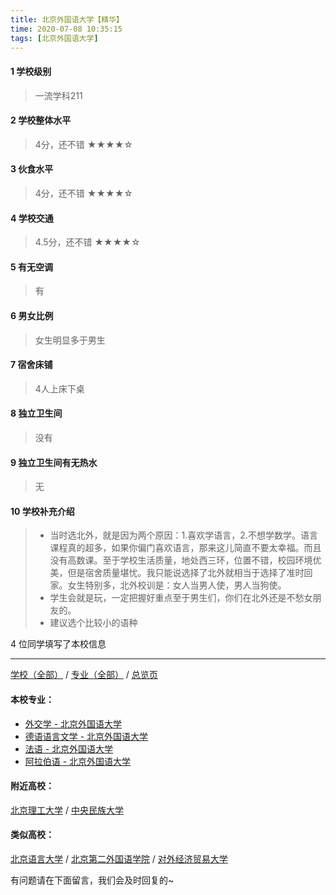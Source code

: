 ```yaml
---
title: 北京外国语大学【精华】
time: 2020-07-08 10:35:15
tags: [北京外国语大学]
---
```

#### 1 学校级别
> 一流学科211


#### 2 学校整体水平
> 4分，还不错
★★★★☆


#### 3 伙食水平
>  4分，还不错
★★★★☆


#### 4 学校交通
> 4.5分，还不错
★★★★☆


#### 5 有无空调
> 有


#### 6 男女比例
> 女生明显多于男生

#### 7 宿舍床铺
> 4人上床下桌
 

#### 8 独立卫生间
> 没有


#### 9 独立卫生间有无热水
> 无


#### 10 学校补充介绍
> - 当时选北外，就是因为两个原因：1.喜欢学语言，2.不想学数学。语言课程真的超多，如果你偏门喜欢语言，那来这儿简直不要太幸福。而且没有高数课。至于学校生活质量，地处西三环，位置不错，校园环境优美，但是宿舍质量堪忧。我只能说选择了北外就相当于选择了准时回家。女生特别多，北外校训是：女人当男人使，男人当狗使。
  
> - 学生会就是玩，一定把握好重点至于男生们，你们在北外还是不愁女朋友的。
  
> - 建议选个比较小的语种



4 位同学填写了本校信息
***
[学校（全部）](https://univgo.github.io/2020/07/08/3efa6bcca419) / [专业（全部）](https://univgo.github.io/2020/07/08/2d4c6d3552c2) / [总览页](https://univgo.github.io/2020/07/08/445daeb4fa00)
#### 本校专业：
- [外交学 - 北京外国语大学](https://univgo.github.io/2020/07/08/1fd62a7bd5ad)
- [德语语言文学 - 北京外国语大学](https://univgo.github.io/2020/07/08/fe641906d789)
- [法语 - 北京外国语大学](https://univgo.github.io/2020/07/08/e666d920c112)
- [阿拉伯语 - 北京外国语大学](https://univgo.github.io/2020/07/08/9b03fdebe75d)


#### 附近高校：
[北京理工大学](https://univgo.github.io/2020/07/08/ab54846bc127) / [中央民族大学](https://univgo.github.io/2020/07/08/031b8e873f35)
#### 类似高校：
[北京语言大学](https://univgo.github.io/2020/07/08/北京语言大学) / [北京第二外国语学院](https://univgo.github.io/2020/07/08/3b7af86ea997) / [对外经济贸易大学](https://univgo.github.io/2020/07/08/对外经济贸易大学)


有问题请在下面留言，我们会及时回复的~
